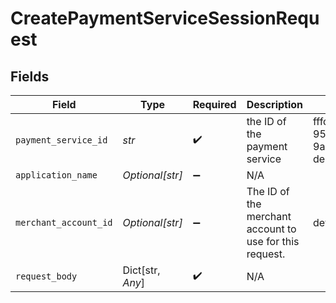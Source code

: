 # CreatePaymentServiceSessionRequest


## Fields

| Field                                                   | Type                                                    | Required                                                | Description                                             | Example                                                 |
| ------------------------------------------------------- | ------------------------------------------------------- | ------------------------------------------------------- | ------------------------------------------------------- | ------------------------------------------------------- |
| `payment_service_id`                                    | *str*                                                   | :heavy_check_mark:                                      | the ID of the payment service                           | fffd152a-9532-4087-9a4f-de58754210f0                    |
| `application_name`                                      | *Optional[str]*                                         | :heavy_minus_sign:                                      | N/A                                                     |                                                         |
| `merchant_account_id`                                   | *Optional[str]*                                         | :heavy_minus_sign:                                      | The ID of the merchant account to use for this request. | default                                                 |
| `request_body`                                          | Dict[str, *Any*]                                        | :heavy_check_mark:                                      | N/A                                                     |                                                         |